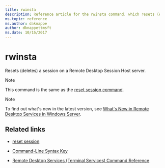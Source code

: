 ```yaml
---
title: rwinsta
description: Reference article for the rwinsta command, which resets (deletes) a session on a Remote Desktop Session Host server.
ms.topic: reference
ms.author: daknappe
author: dknappettmsft
ms.date: 10/16/2017
---
```


# rwinsta



Resets (deletes) a session on a Remote Desktop Session Host server.

> [!NOTE]
> This command is the same as the [reset session command](reset-session.md).

> [!NOTE]
> To find out what's new in the latest version, see [What's New in Remote Desktop Services in Windows Server](/previous-versions/windows/it-pro/windows-server-2012-r2-and-2012/dn283323(v=ws.11)).

## Related links

- [reset session](reset-session.md)

- [Command-Line Syntax Key](command-line-syntax-key.md)

- [Remote Desktop Services (Terminal Services) Command Reference](remote-desktop-services-terminal-services-command-reference.md)
